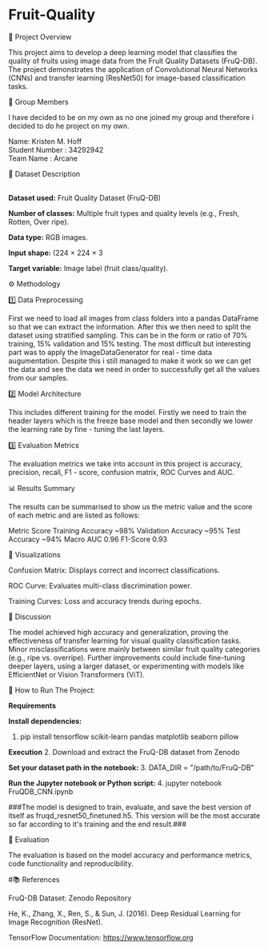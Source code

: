 # Fruit-Quality

📘 Project Overview

This project aims to develop a deep learning model that classifies the quality of fruits using image data from the Fruit Quality Datasets (FruQ-DB).
The project demonstrates the application of Convolutional Neural Networks (CNNs) and transfer learning (ResNet50) for image-based classification tasks. <br>

👥 Group Members

I have decided to be on my own as no one joined my group and therefore i decided to do he project on my own. <br> 


Name: Kristen M. Hoff                            	                           
Student Number : 34292942	 <br>
Team Name : Arcane

                   	                                   
🧩 Dataset Description <br> <br>


**Dataset used:** Fruit Quality Dataset (FruQ-DB) <br>

**Number of classes:** Multiple fruit types and quality levels (e.g., Fresh, Rotten, Over ripe). <br>

**Data type:** RGB images. <br>

**Input shape:** (224 × 224 × 3 <br>

**Target variable:** Image label (fruit class/quality). <br>


⚙️ Methodology <br>


1️⃣ Data Preprocessing <br>


First we need to load all images from class folders into a pandas DataFrame so that we can extract the information. After this we then need to split the dataset using stratified sampling. This can be in the form or ratio of 70% training, 15% validation and 15% testing. The most difficult but interesting part was to apply the ImageDataGenerator for real - time data augumentation. Despite this i still managed to make it work so we can get the data and see the data we need in order to successfully get all the values from our samples.


2️⃣ Model Architecture <br>


This includes different training for the model. Firstly we need to train the header layers which is the freeze base model and then secondly we lower the learning rate by fine - tuning the last layers.


3️⃣ Evaluation Metrics <br>


The evaluation metrics we take into account in this project is accuracy, precision, recall, F1 - score, confusion matrix, ROC Curves and AUC.


📊 Results Summary <br>


The results can be summarised to show us the metric value and the score of each metric and are listed as follows:

Metric	                 Score
Training Accuracy     	~98%
Validation Accuracy   	~95%
Test Accuracy         	~94%
Macro AUC             	0.96
F1-Score              	0.93


🧾 Visualizations


Confusion Matrix: Displays correct and incorrect classifications.

ROC Curve: Evaluates multi-class discrimination power.

Training Curves: Loss and accuracy trends during epochs.


🧠 Discussion

The model achieved high accuracy and generalization, proving the effectiveness of transfer learning for visual quality classification tasks.
Minor misclassifications were mainly between similar fruit quality categories (e.g., ripe vs. overripe).
Further improvements could include fine-tuning deeper layers, using a larger dataset, or experimenting with models like EfficientNet or Vision Transformers (ViT).


🚀 How to Run The Project:


**Requirements**


**Install dependencies:**
1. pip install tensorflow scikit-learn pandas matplotlib seaborn pillow


**Execution**
2. Download and extract the FruQ-DB dataset from Zenodo

**Set your dataset path in the notebook:**
3. DATA_DIR = "/path/to/FruQ-DB"

**Run the Jupyter notebook or Python script:**
4. jupyter notebook FruQDB_CNN.ipynb


###The model is designed to train, evaluate, and save the best version of itself as fruqd_resnet50_finetuned.h5. This version will be the most accurate so far according to it's training and the end result.###


🧩 Evaluation


The evaluation is based on the model accuracy and performance metrics, code functionality and reproducibility.


#📚 References

FruQ-DB Dataset: Zenodo Repository

He, K., Zhang, X., Ren, S., & Sun, J. (2016). Deep Residual Learning for Image Recognition (ResNet).

TensorFlow Documentation: https://www.tensorflow.org

